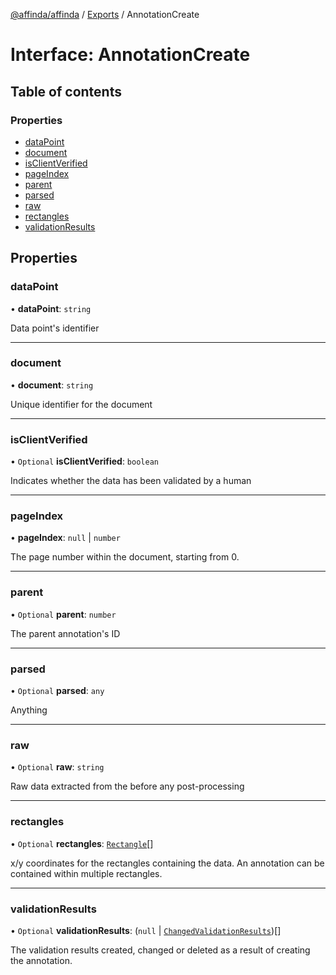 [@affinda/affinda](../README.md) / [Exports](../modules.md) / AnnotationCreate

# Interface: AnnotationCreate

## Table of contents

### Properties

- [dataPoint](AnnotationCreate.md#datapoint)
- [document](AnnotationCreate.md#document)
- [isClientVerified](AnnotationCreate.md#isclientverified)
- [pageIndex](AnnotationCreate.md#pageindex)
- [parent](AnnotationCreate.md#parent)
- [parsed](AnnotationCreate.md#parsed)
- [raw](AnnotationCreate.md#raw)
- [rectangles](AnnotationCreate.md#rectangles)
- [validationResults](AnnotationCreate.md#validationresults)

## Properties

### dataPoint

• **dataPoint**: `string`

Data point's identifier

___

### document

• **document**: `string`

Unique identifier for the document

___

### isClientVerified

• `Optional` **isClientVerified**: `boolean`

Indicates whether the data has been validated by a human

___

### pageIndex

• **pageIndex**: ``null`` \| `number`

The page number within the document, starting from 0.

___

### parent

• `Optional` **parent**: `number`

The parent annotation's ID

___

### parsed

• `Optional` **parsed**: `any`

Anything

___

### raw

• `Optional` **raw**: `string`

Raw data extracted from the before any post-processing

___

### rectangles

• `Optional` **rectangles**: [`Rectangle`](Rectangle.md)[]

x/y coordinates for the rectangles containing the data. An annotation can be contained within multiple rectangles.

___

### validationResults

• `Optional` **validationResults**: (``null`` \| [`ChangedValidationResults`](ChangedValidationResults.md))[]

The validation results created, changed or deleted as a result of creating the annotation.
